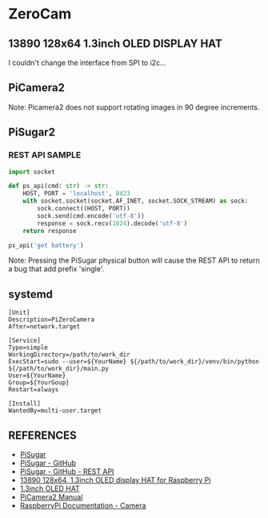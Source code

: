 # ZeroCam
## 13890 128x64 1.3inch OLED DISPLAY HAT
I couldn't change the interface from SPI to i2c...

## PiCamera2
Note: Picamera2 does not support rotating images in 90 degree increments.

## PiSugar2
### REST API SAMPLE
```python
import socket

def ps_api(cmd: str) -> str:
    HOST, PORT = 'localhost', 8423
    with socket.socket(socket.AF_INET, socket.SOCK_STREAM) as sock:
        sock.connect((HOST, PORT))
        sock.send(cmd.encode('utf-8'))
        response = sock.recv(1024).decode('utf-8')
    return response

ps_api('get battery')
```

Note: Pressing the PiSugar physical button will cause the REST API to return a bug that add prefix 'single'.

## systemd
```
[Unit]
Description=PiZeroCamera
After=network.target

[Service]
Type=simple
WorkingDirectory=/path/to/work_dir
ExecStart=sudo --user=${YourName} ${/path/to/work_dir}/venv/bin/python ${/path/to/work_dir}/main.py
User=${YourName}
Group=${YourGoup}
Restart=always

[Install]
WantedBy=multi-user.target
```

## REFERENCES
- [PiSugar](https://www.pisugar.com/)
- [PiSugar - GitHub](https://github.com/PiSugar/PiSugar)
- [PiSugar - GitHub - REST API](https://github.com/PiSugar/pisugar-power-manager-rs#unix-domain-socket--webscoket--tcp)
- [13890 128x64, 1.3inch OLED display HAT for Raspberry Pi](https://www.waveshare.com/1.3inch-oled-hat.htm)
- [1.3inch OLED HAT](https://www.waveshare.com/wiki/1.3inch_OLED_HAT)
- [PiCamera2 Manual](https://datasheets.raspberrypi.com/camera/picamera2-manual.pdf)
- [RaspberryPi Documentation - Camera](https://www.raspberrypi.com/documentation/accessories/camera.html)

